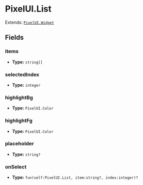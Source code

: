 # PixelUI.List

Extends: [`PixelUI.Widget`](./pixelui-widget.md)

## Fields

### items

- **Type:** `string[]`

### selectedIndex

- **Type:** `integer`

### highlightBg

- **Type:** `PixelUI.Color`

### highlightFg

- **Type:** `PixelUI.Color`

### placeholder

- **Type:** `string?`

### onSelect

- **Type:** `fun(self:PixelUI.List, item:string?, index:integer)?`

